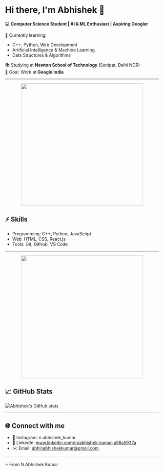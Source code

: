 # Hi there, I'm Abhishek 👋

💻 **Computer Science Student | AI & ML Enthusiast | Aspiring Googler**

🌱 Currently learning:
- C++, Python, Web Development
- Artificial Intelligence & Machine Learning
- Data Structures & Algorithms

📚 Studying at **Newton School of Technology** (Sonipat, Delhi NCR)  
🎯 Goal: Work at **Google India**

---

<p align="center">
  <img src="[https://media.giphy.com/media/qgQUggAC3Pfv687qPC/giphy.gif](https://www.google.com/imgres?q=cool%20coder%20images&imgurl=https%3A%2F%2Fimages.stockcake.com%2Fpublic%2F4%2F7%2Fb%2F47b76cb0-8a9c-4d1e-88c0-826385e9183d_large%2Fcoder-at-work-stockcake.jpg&imgrefurl=https%3A%2F%2Fstockcake.com%2Fi%2Fcoder-at-work_1164043_1069849&docid=D5LhG_m_q-O91M&tbnid=9e6MVbNzmf1SNM&vet=12ahUKEwjFodKD2vuPAxWvSWwGHa1dL14QM3oECBcQAA..i&w=512&h=512&hcb=2&ved=2ahUKEwjFodKD2vuPAxWvSWwGHa1dL14QM3oECBcQAA)" width="400">
</p>

## ⚡ Skills
- Programming: C++, Python, JavaScript
- Web: HTML, CSS, React.js
- Tools: Git, GitHub, VS Code

---
<p align="center">
  <img src="[https://media.giphy.com/media/qgQUggAC3Pfv687qPC/giphy.gif](https://media0.giphy.com/media/v1.Y2lkPTZjMDliOTUyenRja3E4M3ZlOXl0dXo5MWNqNnQxYmRhMHFsejU3ZjdzNnF2bGRhMSZlcD12MV9naWZzX3NlYXJjaCZjdD1n/3oxHQrAmG6bd6RRh4s/200.gif)" width="400">
</p>


## 📈 GitHub Stats
![Abhishek's GitHub stats](https://github.com/abhishekkumar06-tech)

---



## 🌐 Connect with me
- 📸 Instagram: n.abhishek_kumar
- 💼 LinkedIn: www.linkedin.com/in/abhishek-kumar-a58a5937a
- ✉️ Email: abhinabhishekkumar@gmail.com

---
⭐️ From N Abhishek Kumar
